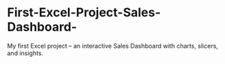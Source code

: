 # First-Excel-Project-Sales-Dashboard-
My first Excel project – an interactive Sales Dashboard with charts, slicers, and insights.
